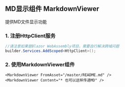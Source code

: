 ﻿## MD显示组件 MarkdownViewer
提供MD文件显示功能

### 1. 注册HttpClient服务
```csharp
//请注意如果是Blazor WebAssembly项目，需要自行解决跨域问题
builder.Services.AddScoped<HttpClient>();
```
### 2. 使用MarkdownViewer组件
```razor
<MarkdownViewer FromAsset="/master/README.md" />
<MarkdownViewer Content="* 也可以这样传递MD" />
```